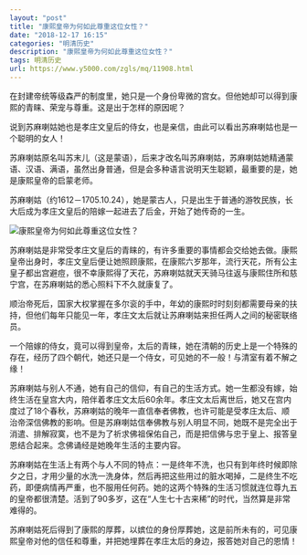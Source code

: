 ```yaml
---
layout: "post"
title: "康熙皇帝为何如此尊重这位女性？"
date: "2018-12-17 16:15"
categories: "明清历史"
description: "康熙皇帝为何如此尊重这位女性？"
tags: 明清历史
url: https://www.y5000.com/zgls/mq/11908.html
---
```






在封建帝统等级森严的制度里，她只是一个身份卑微的宫女。但他她却可以得到康熙的青睐、荣宠与尊重。这是出于怎样的原因呢？

说到苏麻喇姑她也是孝庄文皇后的侍女，也是亲信，由此可以看出苏麻喇姑也是一个聪明的女人！

苏麻喇姑原名叫苏末儿（这是蒙语），后来才改名叫苏麻喇姑，苏麻喇姑她精通蒙语、汉语、满语，虽然出身普通，但是会多种语言说明天生聪颖，最重要的是，她是康熙皇帝的启蒙老师。

苏麻喇姑（约1612－1705.10.24），她是蒙古人，只是出生于普通的游牧民族，长大后成为孝庄文皇后的陪嫁一起进去了后金，开始了她传奇的一生。

![康熙皇帝为何如此尊重这位女性？](/uploads/allimg/170123/6-1F123102F0141.JPG)

苏麻喇姑是非常受孝庄文皇后的青睐的，有许多重要的事情都会交给她去做。康熙皇帝出身时，孝庄文皇后便让她照顾康熙，在康熙六岁那年，流行天花，所有公主皇子都出宫避痘，很不幸康熙得了天花，苏麻喇姑就天天骑马往返与康熙住所和慈宁宫，在苏麻喇姑的悉心照料下不久就康复了。

顺治帝死后，国家大权掌握在多尔衮的手中，年幼的康熙时时刻刻都需要母亲的扶持，但他们每年只能见一年，孝庄文太后就让苏麻喇姑来担任两人之间的秘密联络员。

一个陪嫁的侍女，竟可以得到皇帝，太后的青睐，她在清朝的历史上是一个特殊的存在，经历了四个朝代，她还只是一个侍女，可见她的不一般！与清室有着不解之缘！

苏麻喇姑与别人不通，她有自己的信仰，有自己的生活方式。她一生都没有嫁，始终生活在皇宫大内，陪伴着孝庄文太后60余年。孝庄文太后离世后，她又在宫内度过了18个春秋，苏麻喇姑的晚年一直信奉者佛教，也许可能是受孝庄太后、顺治帝深信佛教的影响。但是苏麻喇姑信奉佛教与别人明显不同，她既不是完全出于消遣、排解寂寞，也不是为了祈求佛祖保佑自己，而是把信佛与忠于皇上、报答皇恩结合起来。念佛诵经是她晚年生活的主要内容。

苏麻喇姑在生活上有两个与人不同的特点：一是终年不洗，也只有到年终时候即除夕之日，才用少量的水洗一洗身体，然后再把这些用过的脏水喝掉，二是终生不吃药，即便病情再严重，也不服用任何药。她的这两个特殊的生活习惯就连位尊九五的皇帝都很清楚。活到了90多岁，这在“人生七十古来稀”的时代，当然算是非常难得的。

苏麻喇姑死后得到了康熙的厚葬，以嫔位的身份厚葬她，这是前所未有的，可见康熙皇帝对他的信任和尊重，并把她埋葬在孝庄太后的身边，报答她对自己的恩情！
